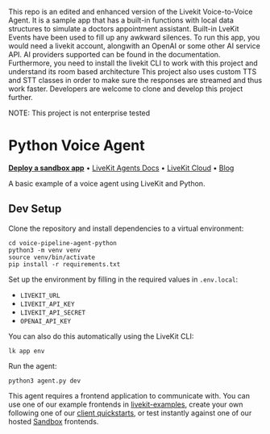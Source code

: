 This repo is an edited and enhanced version of the Livekit Voice-to-Voice Agent. It is a sample app that has a built-in functions with local data structures to simulate a doctors appointment assistant. Built-in LveKit Events have been used to fill up any awkward silences.
To run this app, you would need a livekit account, alongwith an OpenAI or some other AI service API. AI providers supported can be found in the documentation. 
Furthermore, you need to install the livekit CLI to work with this project and understand its room based architecture
This project also uses custom TTS and STT classes in order to make sure the responses are streamed and thus work faster. Developers are welcome to clone and develop this project further.

NOTE: This project is not enterprise tested

# Python Voice Agent

<p>
  <a href="https://cloud.livekit.io/projects/p_/sandbox"><strong>Deploy a sandbox app</strong></a>
  •
  <a href="https://docs.livekit.io/agents/overview/">LiveKit Agents Docs</a>
  •
  <a href="https://livekit.io/cloud">LiveKit Cloud</a>
  •
  <a href="https://blog.livekit.io/">Blog</a>
</p>

A basic example of a voice agent using LiveKit and Python.

## Dev Setup

Clone the repository and install dependencies to a virtual environment:

```console
cd voice-pipeline-agent-python
python3 -m venv venv
source venv/bin/activate
pip install -r requirements.txt
```

Set up the environment by filling in the required values in `.env.local`:

- `LIVEKIT_URL`
- `LIVEKIT_API_KEY`
- `LIVEKIT_API_SECRET`
- `OPENAI_API_KEY`

You can also do this automatically using the LiveKit CLI:

```console
lk app env
```

Run the agent:

```console
python3 agent.py dev
```

This agent requires a frontend application to communicate with. You can use one of our example frontends in [livekit-examples](https://github.com/livekit-examples/), create your own following one of our [client quickstarts](https://docs.livekit.io/realtime/quickstarts/), or test instantly against one of our hosted [Sandbox](https://cloud.livekit.io/projects/p_/sandbox) frontends.
